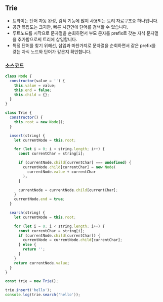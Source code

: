 ## Trie

- 트라이는 단어 자동 완성, 검색 기능에 많이 사용되는 트리 자료구조중 하나입니다.
- 공간 복잡도는 크지만, 빠른 시간안에 단어를 검색할 수 있습니다.
- 루트노드를 시작으로 문자열을 순회하면서 부모 문자를 prefix로 갖는 자식 문자열을 추가함으로써 트리에 삽입합니다.
- 특정 단어를 찾기 위해선, 삽입과 마찬가지로 문자열을 순회하면서 같은 prefix를 갖는 자식 노드와 단어가 같은지 확인합니다.

### 소스코드

```jsx
class Node {
  constructor(value = '') {
    this.value = value;
    this.end = false;
    this.child = {};
  }
}

class Trie {
  constructor() {
    this.root = new Node();
  }

  insert(string) {
    let currentNode = this.root;

    for (let i = 0; i < string.length; i++) {
      const currentChar = string[i];

      if (currentNode.child[currentChar] === undefined) {
        currentNode.child[currentChar] = new Node(
          currentNode.value + currentChar
        );
      }

      currentNode = currentNode.child[currentChar];
    }
    currentNode.end = true;
  }

  search(string) {
    let currentNode = this.root;

    for (let i = 0; i < string.length; i++) {
      const currentChar = string[i];
      if (currentNode.child[currentChar]) {
        currentNode = currentNode.child[currentChar];
      } else {
        return '';
      }
    }
    return currentNode.value;
  }
}

const trie = new Trie();

trie.insert('hello');
console.log(trie.search('hello'));
```
